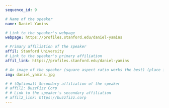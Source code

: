 ```yaml
---
sequence_id: 9

# Name of the speaker
name: Daniel Yamins

# Link to the speaker's webpage
webpage: https://profiles.stanford.edu/daniel-yamins

# Primary affiliation of the speaker
affil: Stanford University
# Link to the speaker's primary affiliation
affil_link: https://profiles.stanford.edu/daniel-yamins

# An image of the speaker (square aspect ratio works the best) (place in the `assets/img/speakers` directory)
img: daniel_yamins.jpg

# # (Optional) Secondary affiliation of the speaker
# affil2: BuzzFizz Corp
# # Link to the speaker's secondary affiliation 
# affil2_link: https://buzzfizz.corp
---
```


<!-- Whatever you write below will show up as the speaker's bio -->


